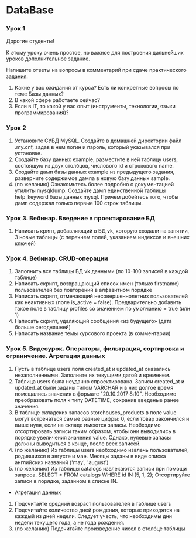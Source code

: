 # DataBase


### Урок 1
Дорогие студенты!

К этому уроку очень простое, но важное для построения дальнейших уроков дополнительное задание.

Напишите ответы на вопросы в комментарий при сдаче практического задания:
1) Какие у вас ожидания от курса? Есть ли конкретные вопросы по теме Базы данных?
2) В какой сфере работаете сейчас?
3) Если в IT, то какой у вас опыт (инструменты, технологии, языки программирования)?


### Урок 2

1) Установите СУБД MySQL. Создайте в домашней директории файл .my.cnf, задав в нем логин и пароль, который указывался при установке.
2) Создайте базу данных example, разместите в ней таблицу users, состоящую из двух столбцов, числового id и строкового name.
3) Создайте дамп базы данных example из предыдущего задания, разверните содержимое дампа в новую базу данных sample.
4) (по желанию) Ознакомьтесь более подробно с документацией утилиты mysqldump. Создайте дамп единственной таблицы help_keyword базы данных mysql. Причем добейтесь того, чтобы дамп содержал только первые 100 строк таблицы.


### Урок 3. Вебинар. Введение в проектирование БД

1) Написать крипт, добавляющий в БД vk, которую создали на занятии, 3 новые таблицы (с перечнем полей, указанием индексов и внешних ключей)

### Урок 4. Вебинар. CRUD-операции

1) Заполнить все таблицы БД vk данными (по 10-100 записей в каждой таблице)
2) Написать скрипт, возвращающий список имен (только firstname) пользователей без повторений в алфавитном порядке
3) Написать скрипт, отмечающий несовершеннолетних пользователей как неактивных (поле is_active = false). Предварительно добавить такое поле в таблицу profiles со значением по умолчанию = true (или 1)
4) Написать скрипт, удаляющий сообщения «из будущего» (дата больше сегодняшней)
5) Написать название темы курсового проекта (в комментарии)


### Урок 5. Видеоурок. Операторы, фильтрация, сортировка и ограничение. Агрегация данных

1) Пусть в таблице users поля created_at и updated_at оказались незаполненными. Заполните их текущими датой и временем.
2) Таблица users была неудачно спроектирована. Записи created_at и updated_at были заданы типом VARCHAR и в них долгое время помещались значения в формате "20.10.2017 8:10". Необходимо преобразовать поля к типу DATETIME, сохранив введеные ранее значения.
3) В таблице складских запасов storehouses_products в поле value могут встречаться самые разные цифры: 0, если товар закончился и выше нуля, если на складе имеются запасы. Необходимо отсортировать записи таким образом, чтобы они выводились в порядке увеличения значения value. Однако, нулевые запасы должны выводиться в конце, после всех записей.
4) (по желанию) Из таблицы users необходимо извлечь пользователей, родившихся в августе и мае. Месяцы заданы в виде списка английских названий ('may', 'august')
5) (по желанию) Из таблицы catalogs извлекаются записи при помощи запроса. SELECT * FROM catalogs WHERE id IN (5, 1, 2); Отсортируйте записи в порядке, заданном в списке IN.

- Агрегация данных 
1) Подсчитайте средний возраст пользователей в таблице users
2) Подсчитайте количество дней рождения, которые приходятся на каждый из дней недели. Следует учесть, что необходимы дни недели текущего года, а не года рождения.
3) (по желанию) Подсчитайте произведение чисел в столбце таблицы

